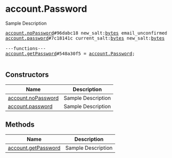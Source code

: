 # account.Password

Sample Description

<pre>
<a href="../constructor/account.noPassword">account.noPassword</a>#96dabc18 new_salt:<a href="../type/bytes.md">bytes</a> email_unconfirmed_pattern:<a href="../type/string.md">string</a> = <a href="../type/account.Password.md">account.Password</a>;
<a href="../constructor/account.password">account.password</a>#7c18141c current_salt:<a href="../type/bytes.md">bytes</a> new_salt:<a href="../type/bytes.md">bytes</a> hint:<a href="../type/string.md">string</a> has_recovery:<a href="../type/Bool.md">Bool</a> email_unconfirmed_pattern:<a href="../type/string.md">string</a> = <a href="../type/account.Password.md">account.Password</a>;

---functions---
<a href="../method/account.getPassword">account.getPassword</a>#548a30f5 = <a href="../type/account.Password.md">account.Password</a>;

</pre>

## Constructors

| Name | Description |
|------|-------------|
| [account.noPassword](../constructor/account.noPassword.md) | Sample Description |
| [account.password](../constructor/account.password.md) | Sample Description |

## Methods

| Name | Description |
|------|-------------|
| [account.getPassword](../method/account.getPassword.md) | Sample Description |
